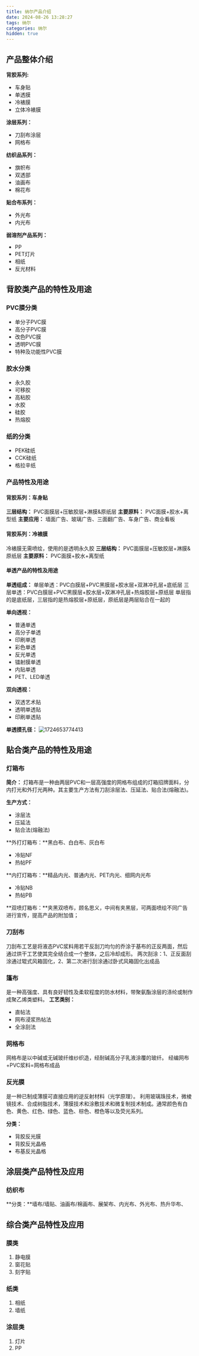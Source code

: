 ```yaml
---
title: 纳尔产品介绍
date: 2024-08-26 13:28:27
tags: 纳尔
categories: 纳尔
hidden: true
---
```

## 产品整体介绍

**背胶系列:**

* 车身贴
* 单透膜
* 冷裱膜
* 立体冷裱膜

**涂层系列：**

* 刀刮布涂层
* 网格布

**纺织品系列：**

* 旗帜布
* 双透部
* 油画布
* 棉花布

**贴合布系列：**

* 外光布
* 内光布

**弱溶剂产品系列：**

* PP
* PET灯片
* 相纸
* 反光材料

## 背胶类产品的特性及用途

### PVC膜分类

* 单分子PVC膜
* 高分子PVC膜
* 改色PVC膜
* 透明PVC膜
* 特种及功能性PVC膜

### 胶水分类

* 永久胶
* 可移胶
* 高粘胶
* 水胶
* 硅胶
* 热熔胶

### 纸的分类

* PEK硅纸
* CCK硅纸
* 格拉辛纸

### 产品特性及用途

#### 背胶系列：车身贴

**三层结构：** PVC面膜层+压敏胶层+淋膜&原纸层
**主要原料：** PVC面膜+胶水+离型纸
**主要应用：** 墙面广告、玻璃广告、三面翻广告、车身广告、商业看板

#### 背胶系列：冷裱膜

冷裱膜无需喷绘，使用的是透明永久胶
**三层结构：** PVC面膜层+压敏胶层+淋膜&原纸层
**主要原料：** PVC面膜+胶水+离型纸

#### 单透产品的特性及用途

**单透组成：**
单层单透：PVC白膜层+PVC黑膜层+胶水层+双淋冲孔层+底纸层
三层单透：PVC白膜层+PVC黑膜层+胶水层+双淋冲孔层+热熔胶层+原纸层
单层指的是底纸层，三层指的是热熔胶层+原纸层，原纸层是两层贴合在一起的

**单向透视：**

* 普通单透
* 高分子单透
* 印刷单透
* 彩色单透
* 反光单透
* 镭射膜单透
* 内贴单透
* PET、LED单透

**双向透视：**

* 双透艺术贴
* 透明单透贴
* 印刷单透贴

**单透摸孔径：**
![1724653774413](../img/纳尔产品介绍/1724653774413.png)

## 贴合类产品的特性及用途

### 灯箱布

**简介：**
灯箱布是一种由两层PVC和一层高强度的网格布组成的灯箱招牌面料，分内打光和外打光两种。其主要生产方法有刀刮涂层法、压延法、贴合法(熔融法)。

**生产方式：**

* 涂层法
* 压延法
* 贴合法(熔融法)

**外打灯箱布：**黑白布、白白布、灰白布

* 冷贴NF
* 热帖PF

**内打灯箱布：**精品内光、普通内光、PET内光、细网内光布

* 冷贴NB
* 热帖PB

**双喷灯箱布：**夹黑双喷布，顾名思义，中间有夹黑层，可两面喷绘不同广告进行宣传，提高产品的附加值；

### 刀刮布

刀刮布工艺是将液态PVC浆料用若干反刮刀均匀的乔涂于基布的正反两面，然后通过烘干工艺使其完全结合成一个整体，之后冷却成形。
两次刮涂：1、正反面刮涂通过辊式风箱固化，2、第二次进行刮涂通过卧式风箱固化出成品

### 篷布

是一种高强度、具有良好韧性及柔软程度的防水材料，带聚氨酯涂层的涤纶或制作成聚乙烯类塑料。
**工艺类别：**

* 直帖法
* 网布浸浆热帖法
* 全涂刮法

### 网格布

网格布是以中碱或无碱玻纤维纱织造，经耐碱高分子乳液涂覆的玻纤。
经编网布+PVC浆料=网格布成品

### 反光膜

是一种已制成薄膜可直接应用的逆反射材料（光学原理）。 利用玻璃珠技术，微棱镜技术、合成树脂技术，薄膜技术和涂敷技术和微复制技术制成。通常颜色有白色、黄色、红色、绿色、蓝色、棕色、橙色等以及荧光系列。

**分类：**

* 背胶反光膜
* 背胶反光晶格
* 布基反光晶格

## 涂层类产品特性及应用

### 纺织布

**分类：**墙布/墙贴、油画布/棉画布、展架布、内光布、外光布、热升华布、

## 综合类产品特性及应用

### 膜类

1. 静电膜
2. 窗花贴
3. 刻字贴

### 纸类

1. 相纸
2. 墙纸

### 涂层类

1. 灯片
2. PP
